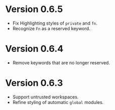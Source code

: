 Version 0.6.5
=============

* Fix Highlighting styles of `private` and `fn`.
* Recognize `Fn` as a reserved keyword.


Version 0.6.4
=============

* Remove keywords that are no longer reserved.


Version 0.6.3
=============

* Support untrusted workspaces.
* Refine styling of automatic `global` modules.
